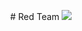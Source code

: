 <p align="center">
  # Red Team 
  <img src="https://github.com/user-attachments/assets/62379770-420c-4d20-b5aa-2ebdd3e85c3a"/>
</p>
